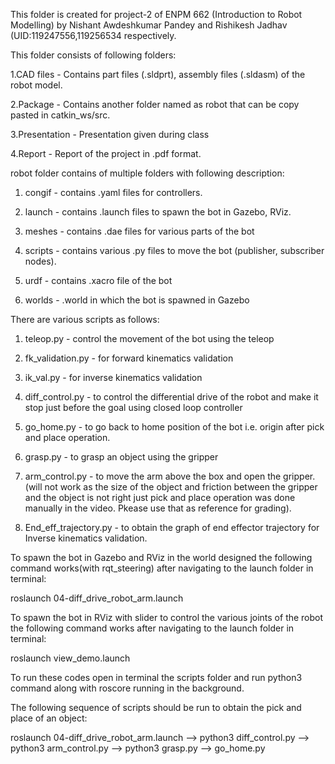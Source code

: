 This folder is created for project-2 of ENPM 662 (Introduction to Robot Modelling) by Nishant Awdeshkumar Pandey and Rishikesh Jadhav (UID:119247556,119256534 respectively.

This folder consists of following folders:

1.CAD files - Contains part files (.sldprt), assembly files (.sldasm) of the robot model. 

2.Package - Contains another folder named as robot that can be copy pasted in catkin_ws/src. 

3.Presentation - Presentation given during class

4.Report - Report of the project in .pdf format.

robot folder contains of multiple folders with following description:

1. congif - contains .yaml files for controllers.

2. launch - contains .launch files to spawn the bot in Gazebo, RViz.

3. meshes - contains .dae files for various parts of the bot

4. scripts - contains various .py files to move the bot (publisher, subscriber nodes).

5. urdf - contains .xacro file of the bot

6. worlds - .world in which the bot is spawned in Gazebo

There are various scripts as follows:

1. teleop.py - control the movement of the bot using the teleop

2. fk_validation.py - for forward kinematics validation

3. ik_val.py - for inverse kinematics validation

4. diff_control.py - to control the differential drive of the robot and make it stop just before the goal using closed loop controller

5. go_home.py - to go back to home position of the bot i.e. origin after pick and place operation.

6. grasp.py - to grasp an object using the gripper

7. arm_control.py - to move the arm above the box and open the gripper. (will not work as the size of the object and friction between the gripper and the object is not right just pick and place operation was done manually in the video. Pkease use that as reference for grading).

8. End_eff_trajectory.py - to obtain the graph of end effector trajectory for Inverse kinematics validation.

To spawn the bot in Gazebo and RViz in the world designed the following command works(with rqt_steering) after navigating to the launch folder in terminal:

roslaunch 04-diff_drive_robot_arm.launch

To spawn the bot in RViz with slider to control the various joints of the robot the following command works after navigating to the launch folder in terminal:

roslaunch view_demo.launch
 
To run these codes open in terminal the scripts folder and run python3 <name of the script to run> command along with roscore running in the background.

The following sequence of scripts should be run to obtain the pick and place of an object:

roslaunch 04-diff_drive_robot_arm.launch --> python3 diff_control.py --> python3 arm_control.py --> python3 grasp.py --> go_home.py
 
